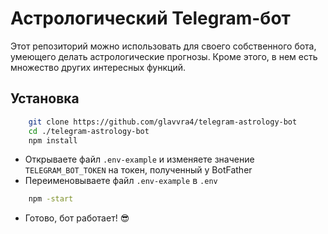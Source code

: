 # Астрологический Telegram-бот

Этот репозиторий можно использовать для своего собственного бота, умеющего делать астрологические прогнозы. Кроме этого, в нем есть множество других интересных функций.

## Установка

```bash
    git clone https://github.com/glavvra4/telegram-astrology-bot
    cd ./telegram-astrology-bot
    npm install
```

- Открываете файл `.env-example` и изменяете значение `TELEGRAM_BOT_TOKEN` на токен, полученный у BotFather
- Переименовываете файл `.env-example` в `.env`

```bash
    npm -start
```

- Готово, бот работает! 😎
